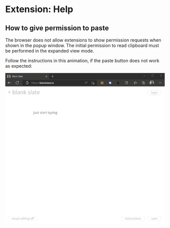# Extension: Help

## How to give permission to paste

The browser does not allow extensions to show permission requests when shown in the popup window. The initial permission to read clipboard must be performed in the expanded view mode.

Follow the instructions in this animation, if the paste button does not work as expected:

<img style="" src="/extension/img/blockcore-wallet-guide-clipboard.gif">
